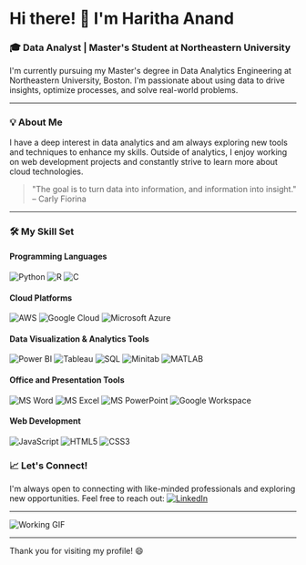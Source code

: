 # Hi there! 👋 I'm Haritha Anand

### 🎓 Data Analyst | Master's Student at Northeastern University

I'm currently pursuing my Master's degree in Data Analytics Engineering at Northeastern University, Boston. I'm passionate about using data to drive insights, optimize processes, and solve real-world problems.

---

### 💡 About Me
I have a deep interest in data analytics and am always exploring new tools and techniques to enhance my skills. Outside of analytics, I enjoy working on web development projects and constantly strive to learn more about cloud technologies.

> "The goal is to turn data into information, and information into insight." – Carly Fiorina

---

### 🛠️ My Skill Set
#### **Programming Languages**
![Python](https://img.shields.io/badge/-Python-3776AB?logo=python&logoColor=white&style=for-the-badge)
![R](https://img.shields.io/badge/-R-276DC3?logo=r&logoColor=white&style=for-the-badge)
![C](https://img.shields.io/badge/-C-00599C?logo=c&logoColor=white&style=for-the-badge)

#### **Cloud Platforms**
![AWS](https://img.shields.io/badge/-AWS-232F3E?logo=amazon-aws&logoColor=white&style=for-the-badge)
![Google Cloud](https://img.shields.io/badge/-Google%20Cloud-4285F4?logo=google-cloud&logoColor=white&style=for-the-badge)
![Microsoft Azure](https://img.shields.io/badge/-Microsoft%20Azure-0078D4?logo=microsoft-azure&logoColor=white&style=for-the-badge)

#### **Data Visualization & Analytics Tools**
![Power BI](https://img.shields.io/badge/-Power%20BI-F2C811?logo=power-bi&logoColor=black&style=for-the-badge)
![Tableau](https://img.shields.io/badge/-Tableau-E97627?logo=tableau&logoColor=white&style=for-the-badge)
![SQL](https://img.shields.io/badge/-SQL-4479A1?logo=postgresql&logoColor=white&style=for-the-badge)
![Minitab](https://img.shields.io/badge/-Minitab-007ACC?style=for-the-badge)
![MATLAB](https://img.shields.io/badge/-MATLAB-0076A8?style=for-the-badge)

#### **Office and Presentation Tools**
![MS Word](https://img.shields.io/badge/-MS%20Word-2B579A?logo=microsoft-word&logoColor=white&style=for-the-badge)
![MS Excel](https://img.shields.io/badge/-MS%20Excel-217346?logo=microsoft-excel&logoColor=white&style=for-the-badge)
![MS PowerPoint](https://img.shields.io/badge/-MS%20PowerPoint-B7472A?logo=microsoft-powerpoint&logoColor=white&style=for-the-badge)
![Google Workspace](https://img.shields.io/badge/-Google%20Workspace-4285F4?logo=google-workspace&logoColor=white&style=for-the-badge)

#### **Web Development**
![JavaScript](https://img.shields.io/badge/-JavaScript-F7DF1E?logo=javascript&logoColor=black&style=for-the-badge)
![HTML5](https://img.shields.io/badge/-HTML5-E34F26?logo=html5&logoColor=white&style=for-the-badge)
![CSS3](https://img.shields.io/badge/-CSS3-1572B6?logo=css3&logoColor=white&style=for-the-badge)

### 📈 Let's Connect!
I'm always open to connecting with like-minded professionals and exploring new opportunities. Feel free to reach out:
[![LinkedIn](https://img.shields.io/badge/LinkedIn-%230077B5.svg?logo=linkedin&logoColor=white&style=for-the-badge)](https://www.linkedin.com/in/sreevarshansathiyamurthy)

---

![Working GIF](https://media.giphy.com/media/xUA7bdpLxQhsSQdyog/giphy.gif)

---

Thank you for visiting my profile! 😄
